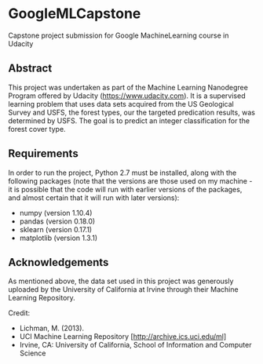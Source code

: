 # GoogleMLCapstone
Capstone project submission for Google MachineLearning course in Udacity

## Abstract
This project was undertaken as part of the Machine Learning Nanodegree Program
offered by Udacity (https://www.udacity.com).  It is a supervised learning problem
that uses data sets acquired from the US Geological Survey 
and USFS, the forest types, our the targeted predication results, was determined by USFS. 
The goal is to predict an integer classification for the forest cover type.


## Requirements
In order to run the project, Python 2.7 must be installed, along with the following
packages (note that the versions are those used on my machine - it is possible that
the code will run with earlier versions of the packages, and almost certain that it
will run with later versions):
* numpy (version 1.10.4)
* pandas (version 0.18.0)
* sklearn (version 0.17.1)
* matplotlib (version 1.3.1)

## Acknowledgements
As mentioned above, the data set used in this project was generously uploaded by
the University of California at Irvine through their Machine Learning Repository.

Credit: 
* Lichman, M. (2013). 
* UCI Machine Learning Repository [http://archive.ics.uci.edu/ml]
* Irvine, CA: University of California, School of Information and Computer Science
